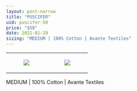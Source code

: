 ```yaml
---
layout: post-narrow
title: "PUSCIFER"
uid: puscifer-50
price: "$50"
date: 2021-01-29
sizing: "MEDIUM | 100% Cotton | Avante Textiles"
---
```




<table style="width:100%;"><tr><td style="vertical-align:top;">
      <figure class="tmblr-full" data-orig-height="2048" data-orig-width="1365" data-orig-src="https://concertshirts.netlify.app/shirts/0537/0537-01.jpg"><img src="https://64.media.tumblr.com/a80ee58655d0bb11350e563235344520/ce2fb74aabfa8742-02/s540x810/d372e6aa49a30699ecfadfd285fe2923dd497240.jpg" data-orig-height="2048" data-orig-width="1365" data-orig-src="https://concertshirts.netlify.app/shirts/0537/0537-01.jpg"/></figure></td>
    <td style="vertical-align:top;">
      <figure class="tmblr-full" data-orig-height="2048" data-orig-width="1365" data-orig-src="https://concertshirts.netlify.app/shirts/0537/0537-02.jpg"><img src="https://64.media.tumblr.com/db0035979b448976db0a2d3ff4a25a9b/ce2fb74aabfa8742-3a/s540x810/472a17aeb9a36a6c675c35a970d8041fed109f7b.jpg" data-orig-height="2048" data-orig-width="1365" data-orig-src="https://concertshirts.netlify.app/shirts/0537/0537-02.jpg"/></figure></td>
  </tr></table><p>
  MEDIUM | 100% Cotton | Avante Textiles
</p>
